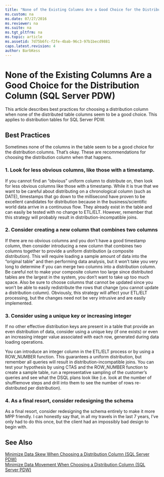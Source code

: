 ```yaml
---
title: "None of the Existing Columns Are a Good Choice for the Distribution Column (SQL Server PDW)"
ms.custom: na
ms.date: 07/27/2016
ms.reviewer: na
ms.suite: na
ms.tgt_pltfrm: na
ms.topic: article
ms.assetid: 7d75b6fc-f2fe-4bab-96c3-97b1becd9881
caps.latest.revision: 4
author: BarbKess
---
```

# None of the Existing Columns Are a Good Choice for the Distribution Column (SQL Server PDW)
This article describes best practices for choosing a distribution column when none of the distributed table columns seem to be a good choice. This applies to distribution tables for SQL Server PDW.  
  
## Best Practices  
Sometimes none of the columns in the table seem to be a good choice for the distribution columns. That’s okay. These are recommendations for choosing the distribution column when that happens.  
  
### 1. Look for less obvious columns, like those with a timestamp.  
If you cannot find an “obvious” uniform column to distribute on, then look for less obvious columns like those with a timestamp. While it is true that we want to be careful about distributing on a chronological column (such as DATE), timestamps that go down to the millisecond have proven to be excellent candidates for distribution because in the business/scientific world data arrive in a continuous flow. They already exist in the table and can easily be tested with no change to ETL/ELT. However, remember that this strategy will probably result in distribution-incompatible joins.  
  
### 2. Consider creating a new column that combines two columns  
If there are no obvious columns and you don’t have a good timestamp column, then consider introducing a new column that combines two columns together to provide a uniform distribution (a composite distribution). This will require loading a sample amount of data into the “original table” and then performing data analysis, but it won’t take you very long to determine if you can merge two columns into a distribution column. Be careful not to make your composite column too large since distributed tables are the largest in the system, you don’t want to take up too much space. Also be sure to choose columns that cannot be updated since you won’t be able to easily redistribute the rows that change (you cannot update a distribution column). Obviously, this strategy will affect your ETL/ELT processing, but the changes need not be very intrusive and are easily implemented.  
  
### 3. Consider using a unique key or increasing integer  
If no other effective distribution keys are present in a table that provide an even distribution of data, consider using a unique key (if one exists) or even an increasing integer value associated with each row, generated during data loading operations.  
  
You can introduce an integer column in the ETL/ELT process or by using a ROW_NUMBER function.  This guarantees a uniform distribution, but remember all queries will result in distribution-incompatible joins. You can test your hypothesis by using CTAS and the ROW_NUMBER function to create a sample table, run a representative sampling of the customer’s queries and see what the DSQL plans look like (i.e. look at the number of shufflemove steps and drill into them to see the number of rows re-distributed per distribution).  
  
### 4. As a final resort, consider redesigning the schema  
As a final resort, consider redesigning the schema entirely to make it more MPP friendly. I can honestly say that, in all my travels in the last 7 years, I’ve only had to do this once, but the client had an impossibly bad design to begin with.  
  
## See Also  
[Minimize Data Skew When Choosing a Distribution Column &#40;SQL Server PDW&#41;](../../mpp/sqlpdw/minimize-data-skew-when-choosing-a-distribution-column-sql-server-pdw.md)  
[Minimize Data Movement When Choosing a Distribution Column &#40;SQL Server PDW&#41;](../../mpp/sqlpdw/minimize-data-movement-when-choosing-a-distribution-column-sql-server-pdw.md)  
  
